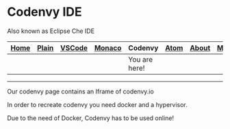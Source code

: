 # Codenvy IDE

Also known as Eclipse Che IDE

| [Home](README.md) | [Plain](PLAIN.md) | [VSCode](VSCODE.md) | [Monaco](MONACO.md) | Codenvy | [Atom](ATOM.md) | [About](ABOUT.md) | [More](MORE.md) |
|-------------------|-------------------|---------------------|---------------------|-----------------------|-----------------|-------------------|-----------------|
|                   |                   |                     |                     | You are here!         |                 |                   |                 |

---

Our codenvy page contains an Iframe of codenvy.io

In order to recreate codenvy you need docker and a hypervisor.

Due to the need of Docker, Codenvy has to be used online!
